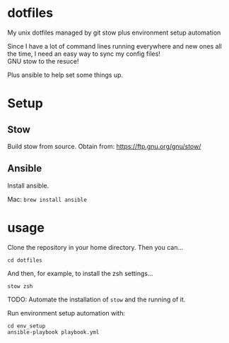 # dotfiles
My unix dotfiles managed by git stow plus environment setup automation

Since I have a lot of command lines running everywhere and new ones all the time, I need an easy way to sync my config files!  
GNU stow to the resuce!

Plus ansible to help set some things up.

# Setup

## Stow

Build stow from source. Obtain from: https://ftp.gnu.org/gnu/stow/

## Ansible

Install ansible.

Mac: `brew install ansible`

# usage

Clone the repository in your home directory. Then you can...

```
cd dotfiles
```

And then, for example, to install the zsh settings...

```
stow zsh
```

TODO: Automate the installation of `stow` and the running of it.

Run environment setup automation with:

```
cd env_setup
ansible-playbook playbook.yml
```

